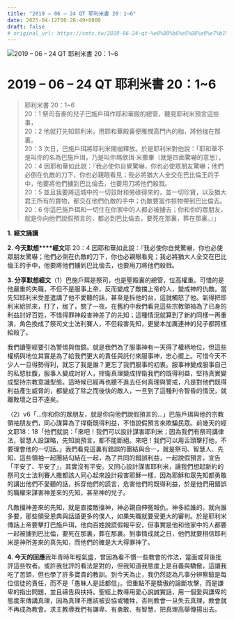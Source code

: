 ```yaml
---
title: "2019 – 06 – 24 QT 耶利米書 20：1~6"
date: 2025-04-12T00:28:49+0800
draft: false
# original_url: https://cmtc.tw/2019-06-24-qt-%e8%80%b6%e5%88%a9%e7%b1%b3%e6%9b%b8-20%ef%bc%9a16
---
```


![2019 – 06 – 24 QT 耶利米書 20：1~6](/images/qt.jpg   "2019 – 06 – 24 QT 耶利米書 20：1~6")

# 2019 – 06 – 24 QT 耶利米書 20：1~6

> 耶利米書 20：1~6  
> 20：1 祭司音麥的兒子巴施戶珥作耶和華殿的總管，聽見耶利米預言這些事，  
> 20：2 他就打先知耶利米，用耶和華殿裏便雅憫高門內的枷，將他枷在那裏。  
> 20：3 次日，巴施戶珥將耶利米開枷釋放。於是耶利米對他說：「耶和華不是叫你的名為巴施戶珥，乃是叫你瑪歌珥‧米撒畢（就是四面驚嚇的意思），  
> 20：4 因耶和華如此說：『我必使你自覺驚嚇，你也必使眾朋友驚嚇；他們必倒在仇敵的刀下，你也必親眼看見；我必將猶大人全交在巴比倫王的手中，他要將他們擄到巴比倫去，也要用刀將他們殺戮。  
> 20：5 並且我要將這城中的一切貨財和勞碌得來的，並一切珍寶，以及猶大君王所有的寶物，都交在他們仇敵的手中；仇敵要當作掠物帶到巴比倫去。  
> 20：6 你這巴施戶珥和一切住在你家中的人都必被擄去；你和你的眾朋友，就是你向他們說假預言的，都必到巴比倫去，要死在那裏，葬在那裏。』」

**1.** **經文誦讀**

**2. 今天默想****經文**耶 20：4 因耶和華如此說：『我必使你自覺驚嚇，你也必使眾朋友驚嚇；他們必倒在仇敵的刀下，你也必親眼看見；我必將猶大人全交在巴比倫王的手中，他要將他們擄到巴比倫去，也要用刀將他們殺戮。

**3. 分享默想經文**（1）巴施戶珥是祭司，也是聖殿裏的總管，位高權重。可惜的是他嚴重的失職，不但不是服事上帝，反而變成了敵擋上帝的人，變成神的仇敵。當先知耶利米受差遣講了他不愛聽的話，甚至是拆他的台，這就觸怒了他。氣得把耶利米給抓來，打了，枷了，關了一夜。在舊約中我們看見這些宗教領袖為了已身的利益討好百姓，不惜得罪神殺害神差了的先知；這種情況就算到了新約同樣一再重演，角色換成了祭司文士法利賽人，不但殺害先知，更變本加厲連神的兒子都照樣給殺了。

我們讀聖經要引為警惕與借鏡。就是我們為了服事神有一天得了權柄地位，但這些權柄與地位其實是為了給我們更大的責任與託付來服事神，忠心擺上。可惜今天不少人一旦得勢得利，就忘了我是誰？更忘了我們服事的初衷。服事神變成服事自己的私慾肚腹，服事人變成討好人，捍衛真理變成捍衛我們的既得利益，堅持真實變成堅持宗教意識型態。這時候已經再也聽不進去任何真理與警戒，凡是對他們既得利益產生威脅的，都變成了除之而後快的敵人，一旦到了這種利令智昏的情況，就離敗壞之日不遠矣。

（2）v6「…你和你的眾朋友，就是你向他們說假預言的…」巴施戶珥與他的宗教領袖朋友們，同心謀算為了捍衛既得利益，不惜說假預言來欺騙民眾。前幾天的經文耶18：18「他們就說：「來吧！我們可以設計謀害耶利米；因為我們有祭司講律法，智慧人設謀略，先知說預言，都不能斷絕。來吧！我們可以用舌頭擊打他，不要理會他的一切話。」我們看見這裏有錯誤的團結與合一，就是祭司、智慧人、先知，這些領袖一起團結勾結在一起，為了共同的錯誤利益，一起說假預言，宣告「平安了、平安了」，其實沒有平安。又同心設計謀害耶利米，讓我們想起新約的祭司文士法利賽人撒都該人同心起來設計殺害耶穌一樣，因為耶穌和眾先知都勇敢的講出他們不愛聽的話，拆穿他們的謊言，危害他們的既得利益，於是他們用錯誤的職權來謀害神差來的先知，甚至神的兒子。

凡敵擋神差來的先知，就是直接敵擋神，神必親自伸冤報仇。神多給誰的，就向誰多要，那些領受恩典與話語更多的僕人，如果失職就要受更大的審判。於是耶利米傳話上帝要擊打巴施戶珥，他向百姓說謊假報平安，但事實是他和他家中的人都要一起被擄到巴比倫，要死在那裏，葬在那裏。到事情成就之日，他們就要相信耶利米是神所差來的真先知，而他們的確是大大得罪神了。

**4. 今天的回應**我年青時年輕氣盛，曾因為看不慣一些教會的作法，當面或背後批評這些牧者。或許我批評的看法是對的，但我知道我態度上是自義與驕傲，這讓我吃了苦頭，但也學了許多寶貴的教訓。到今天為止，我仍然認為凡事分辨察驗是每位信徒的責任，而不是「愚昧人是話都信」。但重點不是驕傲的論斷攻擊，而是謙卑的指出問題，並且禱告與扶持。聖經上教導用愛心說誠實話，用一個愛與謙卑的態度來傳講真理，因為真理不應該被妥協或犧牲，否則教會一旦失去真理，教會就不再成為教會。求主教導我們有謙卑、有勇敢、有智慧，把真理高舉傳揚出去。